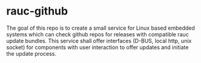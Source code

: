 # rauc-github

The goal of this repo is to create a small service for Linux based embedded systems which can check
github repos for releases with compatible rauc update bundles. This service shall offer interfaces
(D-BUS, local http, unix socket) for components with user interaction to offer updates and initiate
the update process.

